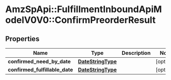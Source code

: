 # AmzSpApi::FulfillmentInboundApiModelV0V0::ConfirmPreorderResult

## Properties
Name | Type | Description | Notes
------------ | ------------- | ------------- | -------------
**confirmed_need_by_date** | [**DateStringType**](DateStringType.md) |  | [optional] 
**confirmed_fulfillable_date** | [**DateStringType**](DateStringType.md) |  | [optional] 

